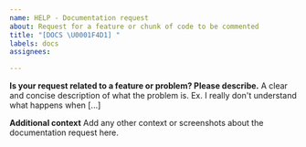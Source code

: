 ```yaml
---
name: HELP - Documentation request
about: Request for a feature or chunk of code to be commented
title: "[DOCS \U0001F4D1] "
labels: docs
assignees:

---
```


**Is your request related to a feature or problem? Please describe.**
A clear and concise description of what the problem is. Ex. I really don't understand what happens when [...]

**Additional context**
Add any other context or screenshots about the documentation request here.
